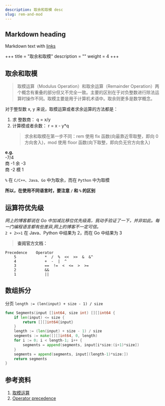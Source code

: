 ```yaml
---
description: 取余和取模 desc
slug: rem-and-mod
---
```


## Markdown heading

Markdown text with [links](./hello.md)

+++
title = "取余和取模"
description = ""
weight = 4
+++

## 取余和取模

> 取模运算（Modulus Operation）和取余运算（Remainder Operation）两个概念有重叠的部分但又不完全一致。主要的区别在于对负整数进行除法运算时操作不同。取模主要是用于计算机术语中。取余则更多是数学概念。

对于整型数 x, y 来说，取模运算或者求余运算的方法都是：

1. 求 整数商： q = x/y
2. 计算模或者余数： r = x - y\*q
   > 求余和取模在第一步不同：rem 使用 fix 函数(向最靠近零取整，即向 0 方向舍入)，mod 使用 floor 函数(向下取整，即向负无穷方向舍入)

**e.g.**  
-7/4  
商 -1 余 -3  
商 -2 模 1

`%` 在 `C/C++、Java、Go` 中为取余，而在 `Python` 中为取模

**所以，在使用不同语言时，要注意 `/` 和 `%` 的区别**

## 运算符优先级

_网上的博客都说在 Go 中加减比移位优先级高，我动手验证了一下，并非如此。每一门编程语言都有些差异,网上的博客不一定可信。_  
`2 + 2>>1` 在 Java、Python 中结果为 2，而在 Go 中结果为 3

> **查阅官方文档：**

```
Precedence    Operator
    5             *  /  %  <<  >>  &  &^
    4             +  -  |  ^
    3             ==  !=  <  <=  >  >=
    2             &&
    1             ||
```

## 数组拆分

分页 `length := (len(input) + size - 1) / size`

```go
func Segments(input []int64, size int) [][]int64 {
	if len(input) <= size {
		return [][]int64{input}
	}
	length := (len(input) + size - 1) / size
	segments := make([][]int64, 0, length)
	for i := 0; i < length-1; i++ {
		segments = append(segments, input[i*size:(i+1)*size])
	}
	segments = append(segments, input[(length-1)*size:])
	return segments
}
```

## 参考资料

1. [取模运算](https://baike.baidu.com/item/取模运算)
2. [Operator precedence](https://golang.google.cn/ref/spec)

